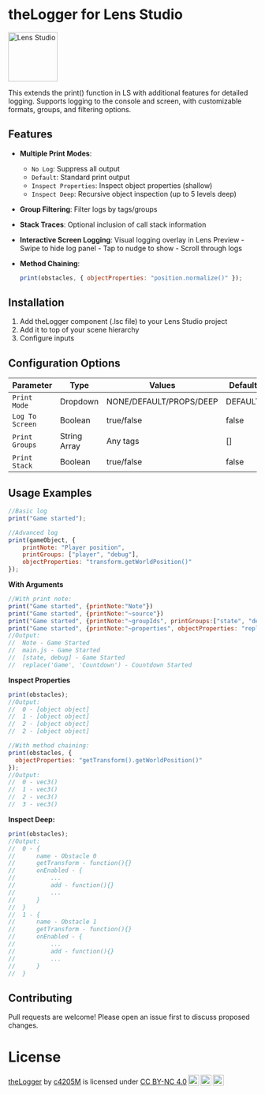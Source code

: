 # theLogger for Lens Studio
<img src="https://images.ctfassets.net/ub38vssza5h3/7FynBv68WKAHYYAe7XQhlk/dfa0ebd5e13c3bdd5b0f34345e65170f/LS.png" width="100" height="100" alt="Lens Studio">

This extends the print() function in LS with additional features for detailed logging. Supports logging to the console and screen, with customizable formats, groups, and filtering options.

## Features

-   **Multiple Print Modes**:
    -   `No Log`: Suppress all output
    -   `Default`: Standard print output
	-   `Inspect Properties`: Inspect object properties (shallow)
    -   `Inspect Deep`: Recursive object inspection (up to 5 levels deep)
        
-   **Group Filtering**: Filter logs by tags/groups
    
-   **Stack Traces**: Optional inclusion of call stack information
    
-   **Interactive Screen Logging**: Visual logging overlay in Lens Preview
        - Swipe to hide log panel
        - Tap to nudge to show
	    - Scroll through logs
	   
-   **Method Chaining**:
	```js
	print(obstacles, { objectProperties: "position.normalize()" });
	```

## Installation
1. Add theLogger component (.lsc file) to your Lens Studio project
2. Add it to top of your scene hierarchy
3. Configure inputs

## Configuration Options
| Parameter | Type | Values | Default |
|-----------|------|--------|---------|
| `Print Mode` | Dropdown | NONE/DEFAULT/PROPS/DEEP | DEFAULT |
| `Log To Screen` | Boolean | true/false | false |
| `Print Groups` | String Array | Any tags | [] |
| `Print Stack` | Boolean | true/false | false |

## Usage Examples
```javascript
//Basic log
print("Game started");

//Advanced log
print(gameObject, {
    printNote: "Player position",
    printGroups: ["player", "debug"],
    objectProperties: "transform.getWorldPosition()"
});
```
**With Arguments**
```js
//With print note:
print("Game started", {printNote:"Note"})
print("Game started", {printNote:"~source"})
print("Game started", {printNote:"~groupIds", printGroups:["state", "debug"]})
print("Game started", {printNote:"~properties", objectProperties: "replace('Game', 'Countdown')"})
//Output: 
//	Note - Game Started
//	main.js - Game Started
//	[state, debug] - Game Started
//	replace('Game', 'Countdown') - Countdown Started
```

**Inspect Properties**
```javascript
print(obstacles);
//Output:
//	0 - [object object]
//	1 - [object object]
//	2 - [object object]
//	2 - [object object]

//With method chaining:
print(obstacles, {
  objectProperties: "getTransform().getWorldPosition()" 
});
//Output:
//	0 - vec3()
//	1 - vec3()
//	2 - vec3()
//	3 - vec3()
```
**Inspect Deep:**
```js
print(obstacles);
//Output:
//	0 - {
//		name - Obstacle 0
//		getTransform - function(){}
//		onEnabled - {
//			...
//			add - function(){}
//			...
//		}
//	}
//	1 - {
//		name - Obstacle 1
//		getTransform - function(){}
//		onEnabled - {
//			...
//			add - function(){}
//			...
//		}
//	}
```

## Contributing

Pull requests are welcome! Please open an issue first to discuss proposed changes.

# License

<p xmlns:cc="http://creativecommons.org/ns#" xmlns:dct="http://purl.org/dc/terms/"><a property="dct:title" rel="cc:attributionURL" href="https://github.com/c42m05/the-Logger">theLogger</a> by <a rel="cc:attributionURL dct:creator" property="cc:attributionName" href="https://c42m05.github.io/">c4205M</a> is licensed under <a href="https://creativecommons.org/licenses/by-nc/4.0/?ref=chooser-v1" target="_blank" rel="license noopener noreferrer" style="display:inline-block;">CC BY-NC 4.0<img style="height:22px;margin-left:3px;vertical-align:text-bottom;" src="https://mirrors.creativecommons.org/presskit/icons/cc.svg?ref=chooser-v1" alt=""><img style="height:22px;margin-left:3px;vertical-align:text-bottom;" src="https://mirrors.creativecommons.org/presskit/icons/by.svg?ref=chooser-v1" alt=""><img style="height:22px;margin-left:3px;vertical-align:text-bottom;" src="https://mirrors.creativecommons.org/presskit/icons/nc.svg?ref=chooser-v1" alt=""></a></p>

